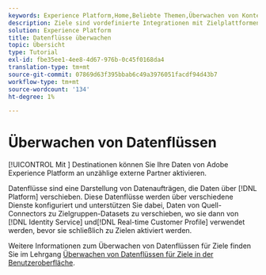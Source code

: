 ```yaml
---
keywords: Experience Platform,Home,Beliebte Themen,Überwachen von Konten,Überwachen von Datenflüssen,Datenflüsse,Ziele
description: Ziele sind vordefinierte Integrationen mit Zielplattformen, die die nahtlose Aktivierung von Daten aus Adobe Experience Platform ermöglichen. Sie können Ziele verwenden, um bekannte und unbekannte Daten für Cross-Kanal-Marketing-Kampagnen, E-Mail-Kampagnen, gezielte Werbung und viele andere Anwendungsfälle zu aktivieren.
solution: Experience Platform
title: Datenflüsse überwachen
topic: Übersicht
type: Tutorial
exl-id: fbe35ee1-4ee8-4d67-976b-0c45f0168da4
translation-type: tm+mt
source-git-commit: 07869d63f395bbab6c49a3976051facdf94d43b7
workflow-type: tm+mt
source-wordcount: '134'
ht-degree: 1%

---
```


# Überwachen von Datenflüssen

[!UICONTROL Mit ] Destinationen können Sie Ihre Daten von Adobe Experience Platform an unzählige externe Partner aktivieren.

Datenflüsse sind eine Darstellung von Datenaufträgen, die Daten über [!DNL Platform] verschieben. Diese Datenflüsse werden über verschiedene Dienste konfiguriert und unterstützen Sie dabei, Daten von Quell-Connectors zu Zielgruppen-Datasets zu verschieben, wo sie dann von [!DNL Identity Service] und[!DNL Real-time Customer Profile] verwendet werden, bevor sie schließlich zu Zielen aktiviert werden.

Weitere Informationen zum Überwachen von Datenflüssen für Ziele finden Sie im Lehrgang [Überwachen von Datenflüssen für Ziele in der Benutzeroberfläche](../../dataflows/ui/monitor-destinations.md).
